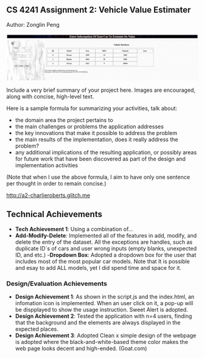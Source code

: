 ## CS 4241 Assignment 2: Vehicle Value Estimater
Author: Zonglin Peng

![](./ScreenCap.jpg)

Include a very brief summary of your project here.
Images are encouraged, along with concise, high-level text.

Here is a sample formula for summarizing your activities, talk about:
- the domain area the project pertains to
- the main challenges or problems the application addresses
- the key innovations that make it possible to address the problem
- the main results of the implementation, does it really address the problem?
- any additional implications of the resulting application, or possibly areas for future work that have been discovered as part of the design and implementation activities

(Note that when I use the above formula, I aim to have only one sentence per thought in order to remain concise.)

http://a2-charlieroberts.glitch.me

## Technical Achievements
- **Tech Achievement 1**: Using a combination of...
- **Add-Modify-Delete**: Implemented all of the features in add, modify, and delete the entry of the dataset. All the exceptions are handles, such as duplicate ID`s of cars and user wrong inputs (empty blanks, unexpected ID, and etc.)
-**Dropdown Box**: Adopted a dropdown box for the user that includes most of the most popular car models. Note that It is possible and esay to add ALL models, yet I did spend time and space for it.

### Design/Evaluation Achievements
- **Design Achievement 1**: As shown in the script.js and the index.html, an infomation icon is implemented. When an user click on it, a pop-up will be dispplayed to show the usage instruction. Sweet Alert is adopted.
- **Design Achievement 2**: Tested the application with n=4 users, finding that the background and the elements are always displayed in the expected places.
- **Design Achievement 3**: Adopted Clean x simple design of the webpage is adopted where the black-and-white-based theme color makes the web page looks decent and high-ended. (Goat.com)
